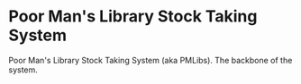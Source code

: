 # Poor Man's Library Stock Taking System
Poor Man's Library Stock Taking System (aka PMLibs).
The backbone of the system.